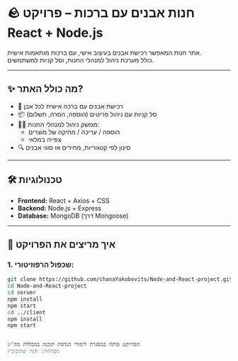 # 🪨 חנות אבנים עם ברכות – פרויקט React + Node.js

אתר חנות המאפשר רכישת אבנים בעיצוב אישי, עם ברכות מותאמות אישית.  
כולל מערכת ניהול למנהלי החנות, וסל קניות למשתמשים.

---

## ✨ מה כולל האתר?

- 🛒 רכישת אבנים עם ברכה אישית לכל אבן
- 📦 סל קניות עם ניהול פריטים (הוספה, הסרה, תשלום)
- 🧑‍💼 ממשק ניהול למנהלי החנות:
  - הוספה / עריכה / מחיקה של מוצרים
  - צפייה במלאי
- 🔍 סינון לפי קטגוריות, מחירים או סוגי אבנים

---

## 🛠 טכנולוגיות

- **Frontend:** React + Axios + CSS
- **Backend:** Node.js + Express
- **Database:** MongoDB (דרך Mongoose)

---

## 🚀 איך מריצים את הפרויקט

### 1. שכפול הרפוזיטורי:
```bash
git clone https://github.com/chanaYakobovits/Node-and-React-project.git
cd Node-and-React-project
cd server
npm install
npm start
cd ../client
npm install
npm start


הפרויקט פותח במסגרת לימודי הנדסת תוכנה במכללת מה"ט
מפתחת: חנה יעקובוביץ


